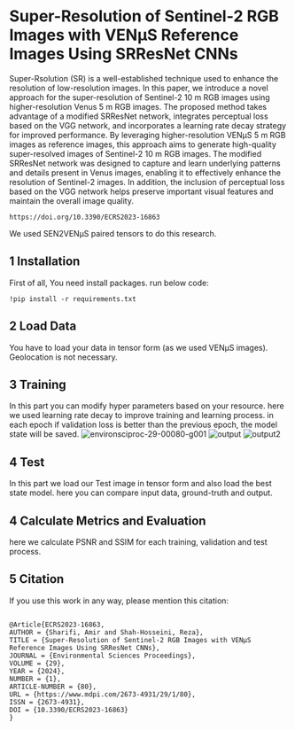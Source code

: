 # Super-Resolution of Sentinel-2 RGB Images with VENµS Reference Images Using SRResNet CNNs
Super-Rsolution (SR) is a well-established technique used to enhance the resolution of low-resolution images. In this paper, we introduce a novel approach for the super-resolution of Sentinel-2 10 m RGB images using higher-resolution Venus 5 m RGB images. The proposed method takes advantage of a modified SRResNet network, integrates perceptual loss based on the VGG network, and incorporates a learning rate decay strategy for improved performance. By leveraging higher-resolution VENµS 5 m RGB images as reference images, this approach aims to generate high-quality super-resolved images of Sentinel-2 10 m RGB images. The modified SRResNet network was designed to capture and learn underlying patterns and details present in Venus images, enabling it to effectively enhance the resolution of Sentinel-2 images. In addition, the inclusion of perceptual loss based on the VGG network helps preserve important visual features and maintain the overall image quality.
```
https://doi.org/10.3390/ECRS2023-16863
```

We used SEN2VENµS paired tensors to do this research.

## 1 Installation
First of all, You need install packages. run below code:
```
!pip install -r requirements.txt
```

## 2 Load Data
You have to load your data in tensor form (as we used VENµS images). Geolocation is not necessary.

## 3 Training
In this part you can modify hyper parameters based on your resource. here we used learning rate decay to improve training and learning process. in each epoch if validation loss is better than the previous epoch, the model state will be saved.
![environsciproc-29-00080-g001](https://github.com/user-attachments/assets/83a2efd5-1096-4e28-be7f-174d24107cea)
![output](https://github.com/user-attachments/assets/494abe17-ba55-435c-bf1c-22342031cd98)
![output2](https://github.com/user-attachments/assets/458c6d78-4c86-47a9-a521-1a4571bf89c0)


## 4 Test
In this part we load our Test image in tensor form and also load the best state model. here you can compare input data, ground-truth and output.
## 4 Calculate Metrics and Evaluation
here we calculate PSNR and SSIM for each training, validation and test process.

## 5 Citation
If you use this work in any way, please mention this citation:
```

@Article{ECRS2023-16863,
AUTHOR = {Sharifi, Amir and Shah-Hosseini, Reza},
TITLE = {Super-Resolution of Sentinel-2 RGB Images with VENµS Reference Images Using SRResNet CNNs},
JOURNAL = {Environmental Sciences Proceedings},
VOLUME = {29},
YEAR = {2024},
NUMBER = {1},
ARTICLE-NUMBER = {80},
URL = {https://www.mdpi.com/2673-4931/29/1/80},
ISSN = {2673-4931},
DOI = {10.3390/ECRS2023-16863}
}
```





